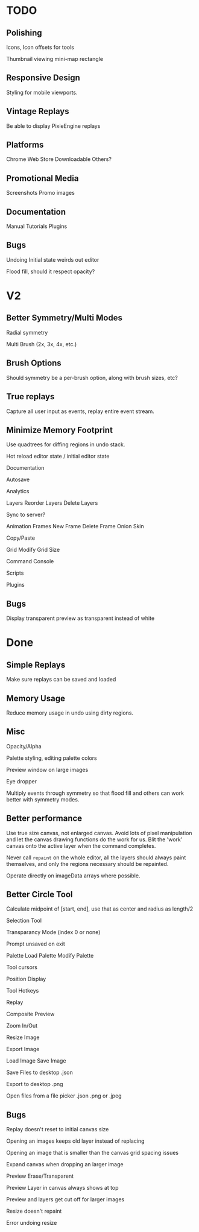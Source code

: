 TODO
====

Polishing
---------

Icons, Icon offsets for tools

Thumbnail viewing mini-map rectangle

Responsive Design
-----------------

Styling for mobile viewports.

Vintage Replays
---------------

Be able to display PixieEngine replays

Platforms
---------

Chrome Web Store
Downloadable
Others?

Promotional Media
-----------------

Screenshots
Promo images

Documentation
-------------

Manual
Tutorials
Plugins

Bugs
----

Undoing Initial state weirds out editor

Flood fill, should it respect opacity?

V2
====

Better Symmetry/Multi Modes
---------------------------

Radial symmetry

Multi Brush (2x, 3x, 4x, etc.)

Brush Options
-------------

Should symmetry be a per-brush option, along with brush sizes, etc?

True replays
------------

Capture all user input as events, replay entire event stream.

Minimize Memory Footprint
-------------------------

Use quadtrees for diffing regions in undo stack.


Hot reload editor state / initial editor state

Documentation

Autosave

Analytics

Layers
  Reorder Layers
  Delete Layers

Sync to server?

Animation Frames
  New Frame
  Delete Frame
  Onion Skin

Copy/Paste

Grid
  Modify Grid Size

Command Console

Scripts

Plugins

Bugs
----

Display transparent preview as transparent instead of white

Done
====

Simple Replays
--------------

Make sure replays can be saved and loaded

Memory Usage
------------

Reduce memory usage in undo using dirty regions.

Misc
----

Opacity/Alpha

Palette styling, editing palette colors

Preview window on large images

Eye dropper

Multiply events through symmetry so that flood fill and others
can work better with symmetry modes.

Better performance
------------------

Use true size canvas, not enlarged canvas. Avoid lots of pixel manipulation and
let the canvas drawing functions do the work for us. Blit the 'work' canvas onto
the active layer when the command completes.

Never call `repaint` on the whole editor, all the layers should always paint
themselves, and only the regions necessary should be repainted.

Operate directly on imageData arrays where possible.

Better Circle Tool
------------------

Calculate midpoint of [start, end], use that as center and radius as length/2

Selection Tool

Transparancy Mode (index 0 or none)

Prompt unsaved on exit

Palette
  Load Palette
  Modify Palette

Tool cursors

Position Display

Tool Hotkeys

Replay

Composite Preview

Zoom In/Out

Resize Image

Export Image

Load Image
Save Image

Save Files to desktop
  .json

Export to desktop
  .png

Open files from a file picker
  .json
  .png or .jpeg

Bugs
----

Replay doesn't reset to initial canvas size

Opening an images keeps old layer instead of replacing

Opening an image that is smaller than the canvas grid spacing issues

Expand canvas when dropping an larger image

Preview Erase/Transparent

Preview Layer in canvas always shows at top

Preview and layers get cut off for larger images

Resize doesn't repaint

Error undoing resize
